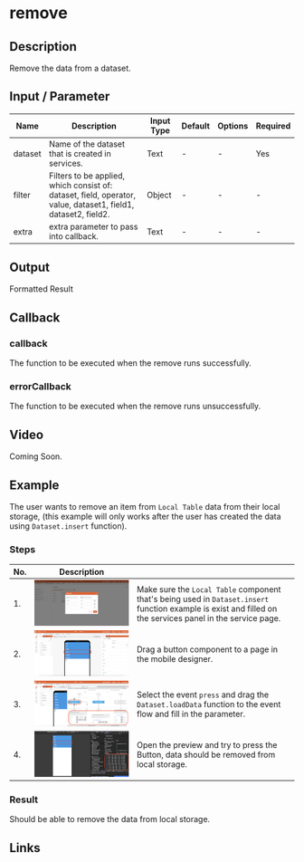 # remove

## Description

Remove the data from a dataset.

## Input / Parameter

| Name | Description | Input Type | Default | Options | Required |
| ------ | ------ | ------ | ------ | ------ | ------ |
| dataset | Name of the dataset that is created in services. | Text | - | - | Yes |
| filter | Filters to be applied, which consist of: dataset, field, operator, value, dataset1, field1, dataset2, field2. | Object | - | - | - |
| extra | extra parameter to pass into callback. | Text | - | - | - |

## Output

Formatted Result

## Callback

### callback

The function to be executed when the remove runs successfully.

### errorCallback

The function to be executed when the remove runs unsuccessfully.

## Video

Coming Soon.

<!-- Format: [![Video]({image-path})]({url-link}) -->

## Example

The user wants to remove an item from `Local Table` data from their local storage, (this example will only works after the user has created the data using `Dataset.insert` function).

<!-- Share a scenario, like a user requirements. -->

### Steps

| No. | Description |  |
| ------ | ------ | ------ |
| 1. | ![](./remove-step-1.png) | Make sure the `Local Table` component that's being used in `Dataset.insert` function example is exist and filled on the services panel in the service page. |
| 2. | ![](./remove-step-2.png) | Drag a button component to a page in the mobile designer. |
| 3. | ![](./remove-step-3.png) | Select the event `press` and drag the `Dataset.loadData` function to the event flow and fill in the parameter. |
| 4. | ![](./remove-step-4.png) | Open the preview and try to press the Button, data should be removed from local storage. |

<!-- Show the steps and share some screenshots.

1. .....

Format: ![]({image-path}) -->

### Result

Should be able to remove the data from local storage.

<!-- Explain the output.

Format: ![]({image-path}) -->

## Links
